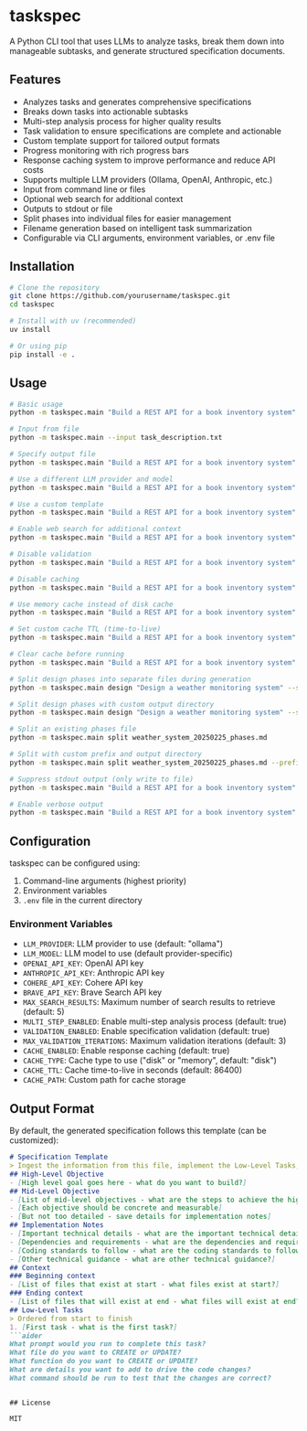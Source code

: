 # taskspec

A Python CLI tool that uses LLMs to analyze tasks, break them down into manageable subtasks, and generate structured specification documents.

## Features

- Analyzes tasks and generates comprehensive specifications
- Breaks down tasks into actionable subtasks
- Multi-step analysis process for higher quality results
- Task validation to ensure specifications are complete and actionable
- Custom template support for tailored output formats
- Progress monitoring with rich progress bars
- Response caching system to improve performance and reduce API costs
- Supports multiple LLM providers (Ollama, OpenAI, Anthropic, etc.)
- Input from command line or files
- Optional web search for additional context
- Outputs to stdout or file
- Split phases into individual files for easier management
- Filename generation based on intelligent task summarization
- Configurable via CLI arguments, environment variables, or .env file

## Installation

```bash
# Clone the repository
git clone https://github.com/yourusername/taskspec.git
cd taskspec

# Install with uv (recommended)
uv install

# Or using pip
pip install -e .
```

## Usage

```bash
# Basic usage
python -m taskspec.main "Build a REST API for a book inventory system"

# Input from file
python -m taskspec.main --input task_description.txt

# Specify output file
python -m taskspec.main "Build a REST API for a book inventory system" --output book_api.spec.md

# Use a different LLM provider and model
python -m taskspec.main "Build a REST API for a book inventory system" --provider openai --model gpt-4o

# Use a custom template
python -m taskspec.main "Build a REST API for a book inventory system" --template my_template.md

# Enable web search for additional context
python -m taskspec.main "Build a REST API for a book inventory system" --search

# Disable validation
python -m taskspec.main "Build a REST API for a book inventory system" --no-validate

# Disable caching
python -m taskspec.main "Build a REST API for a book inventory system" --no-cache

# Use memory cache instead of disk cache
python -m taskspec.main "Build a REST API for a book inventory system" --cache-type memory

# Set custom cache TTL (time-to-live)
python -m taskspec.main "Build a REST API for a book inventory system" --cache-ttl 3600

# Clear cache before running
python -m taskspec.main "Build a REST API for a book inventory system" --clear-cache

# Split design phases into separate files during generation
python -m taskspec.main design "Design a weather monitoring system" --split-phases

# Split design phases with custom output directory 
python -m taskspec.main design "Design a weather monitoring system" --split-phases --output-dir phases/

# Split an existing phases file
python -m taskspec.main split weather_system_20250225_phases.md

# Split with custom prefix and output directory
python -m taskspec.main split weather_system_20250225_phases.md --prefix weather_app --output-dir implementation/

# Suppress stdout output (only write to file)
python -m taskspec.main "Build a REST API for a book inventory system" --output book_api.spec.md --no-stdout

# Enable verbose output
python -m taskspec.main "Build a REST API for a book inventory system" --verbose
```

## Configuration

taskspec can be configured using:

1. Command-line arguments (highest priority)
2. Environment variables
3. `.env` file in the current directory

### Environment Variables

- `LLM_PROVIDER`: LLM provider to use (default: "ollama")
- `LLM_MODEL`: LLM model to use (default provider-specific)
- `OPENAI_API_KEY`: OpenAI API key
- `ANTHROPIC_API_KEY`: Anthropic API key
- `COHERE_API_KEY`: Cohere API key
- `BRAVE_API_KEY`: Brave Search API key
- `MAX_SEARCH_RESULTS`: Maximum number of search results to retrieve (default: 5)
- `MULTI_STEP_ENABLED`: Enable multi-step analysis process (default: true)
- `VALIDATION_ENABLED`: Enable specification validation (default: true)
- `MAX_VALIDATION_ITERATIONS`: Maximum validation iterations (default: 3)
- `CACHE_ENABLED`: Enable response caching (default: true)
- `CACHE_TYPE`: Cache type to use ("disk" or "memory", default: "disk")
- `CACHE_TTL`: Cache time-to-live in seconds (default: 86400)
- `CACHE_PATH`: Custom path for cache storage

## Output Format

By default, the generated specification follows this template (can be customized):

```markdown
# Specification Template
> Ingest the information from this file, implement the Low-Level Tasks, and generate the code that will satisfy the High and Mid-Level Objectives.
## High-Level Objective
- [High level goal goes here - what do you want to build?]
## Mid-Level Objective
- [List of mid-level objectives - what are the steps to achieve the high-level objective?]
- [Each objective should be concrete and measurable]
- [But not too detailed - save details for implementation notes]
## Implementation Notes
- [Important technical details - what are the important technical details?]
- [Dependencies and requirements - what are the dependencies and requirements?]
- [Coding standards to follow - what are the coding standards to follow?]
- [Other technical guidance - what are other technical guidance?]
## Context
### Beginning context
- [List of files that exist at start - what files exist at start?]
### Ending context  
- [List of files that will exist at end - what files will exist at end?]
## Low-Level Tasks
> Ordered from start to finish
1. [First task - what is the first task?]
```aider
What prompt would you run to complete this task?
What file do you want to CREATE or UPDATE?
What function do you want to CREATE or UPDATE?
What are details you want to add to drive the code changes?
What command should be run to test that the changes are correct?
```
```

## License

MIT
